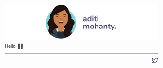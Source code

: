 <a href="https://aditimohanty.com/?utm_source=github_profile" title="Aditi Mohanty"><img align="center" src="https://raw.githubusercontent.com/rheaditi/rheaditi/v1/assets/banner-v3.svg" /></a>

Hello! 👋🏽 

<hr height="1" />

<a href="https://twitter.com/rheaditi">
  <img src="https://raw.githubusercontent.com/rheaditi/rheaditi/v1/assets/twitter.svg" width="20" height="20" align="right"/>
</a>
